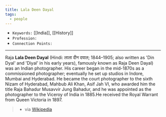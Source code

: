 ```yaml
---
title: Lala Deen Dayal
tags:
  - people
---
```


- `Keywords:` [[India]], [[History]]
- `Profession:`
- `Connection Points:`

---

Raja **Lala Deen Dayal** (Hindi: लाला दीन दयाल; 1844–1905; also written as 'Din Dyal' and 'Diyal' in his early years), famously known as Raja Deen Dayal) was an Indian photographer. His career began in the mid-1870s as a commissioned photographer; eventually he set up studios in Indore, Mumbai and Hyderabad. He became the court photographer to the sixth Nizam of Hyderabad, Mahbub Ali Khan, Asif Jah VI, who awarded him the title Raja Bahadur Musavvir Jung Bahadur, and he was appointed as the photographer to the Viceroy of India in 1885.He received the Royal Warrant from Queen Victoria in 1897. 
> - via [Wikipedia](https://en.wikipedia.org/wiki/Lala%20Deen%20Dayal)